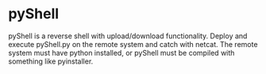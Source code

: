 # pyShell

pyShell is a reverse shell with upload/download functionality. Deploy and execute pyShell.py on the remote system and catch with netcat.
The remote system must have python installed, or pyShell must be compiled with something like pyinstaller.

